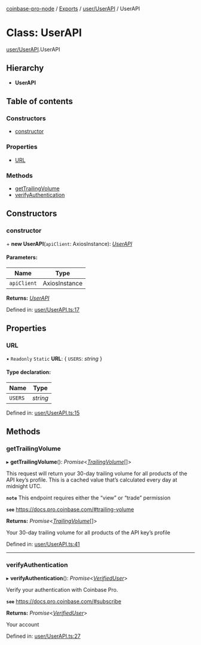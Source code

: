 [coinbase-pro-node](../../README.md) / [Exports](../../modules.md) / [user/UserAPI](../../modules/user_userapi.md) / UserAPI

# Class: UserAPI

[user/UserAPI](../../modules/user_userapi.md).UserAPI

## Hierarchy

- **UserAPI**

## Table of contents

### Constructors

- [constructor](userapi.userapi.md#constructor)

### Properties

- [URL](userapi.userapi.md#url)

### Methods

- [getTrailingVolume](userapi.userapi.md#gettrailingvolume)
- [verifyAuthentication](userapi.userapi.md#verifyauthentication)

## Constructors

### constructor

\+ **new UserAPI**(`apiClient`: AxiosInstance): [_UserAPI_](userapi.userapi.md)

#### Parameters:

| Name        | Type          |
| ----------- | ------------- |
| `apiClient` | AxiosInstance |

**Returns:** [_UserAPI_](userapi.userapi.md)

Defined in: [user/UserAPI.ts:17](https://github.com/bennycode/coinbase-pro-node/blob/bf1bcdd/src/user/UserAPI.ts#L17)

## Properties

### URL

▪ `Readonly` `Static` **URL**: { `USERS`: _string_ }

#### Type declaration:

| Name    | Type     |
| ------- | -------- |
| `USERS` | _string_ |

Defined in: [user/UserAPI.ts:15](https://github.com/bennycode/coinbase-pro-node/blob/bf1bcdd/src/user/UserAPI.ts#L15)

## Methods

### getTrailingVolume

▸ **getTrailingVolume**(): _Promise_<[_TrailingVolume_](../../interfaces/user/userapi.trailingvolume.md)[]\>

This request will return your 30-day trailing volume for all products of the API key’s profile. This is a cached value that’s calculated every day at midnight UTC.

**`note`** This endpoint requires either the “view” or “trade” permission

**`see`** https://docs.pro.coinbase.com/#trailing-volume

**Returns:** _Promise_<[_TrailingVolume_](../../interfaces/user/userapi.trailingvolume.md)[]\>

Your 30-day trailing volume for all products of the API key’s profile

Defined in: [user/UserAPI.ts:41](https://github.com/bennycode/coinbase-pro-node/blob/bf1bcdd/src/user/UserAPI.ts#L41)

---

### verifyAuthentication

▸ **verifyAuthentication**(): _Promise_<[_VerifiedUser_](../../interfaces/user/userapi.verifieduser.md)\>

Verify your authentication with Coinbase Pro.

**`see`** https://docs.pro.coinbase.com/#subscribe

**Returns:** _Promise_<[_VerifiedUser_](../../interfaces/user/userapi.verifieduser.md)\>

Your account

Defined in: [user/UserAPI.ts:27](https://github.com/bennycode/coinbase-pro-node/blob/bf1bcdd/src/user/UserAPI.ts#L27)
